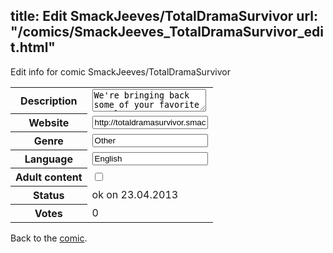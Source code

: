title: Edit SmackJeeves/TotalDramaSurvivor
url: "/comics/SmackJeeves_TotalDramaSurvivor_edit.html"
---
Edit info for comic SmackJeeves/TotalDramaSurvivor

<form name="comic" action="http://gaepostmail.appengine.com/comic" name="post">
<table class="comicinfo">
<tr>
<th>Description</th><td><textarea name="description">We're bringing back some of your favorite Total Drama contestants for a chance at another million dollars! Who will win? Who will lose? Find out here... on Total Drama Survivor!</textarea></td>
</tr>
<tr>
<th>Website</th><td><input type="text" name="url" value="http://totaldramasurvivor.smackjeeves.com/comics/"/></td>
</tr>
<tr>
<th>Genre</th><td><input type="text" name="genre" value="Other"/></td>
</tr>
<tr>
<th>Language</th><td><input type="text" name="language" value="English"/></td>
</tr>
<tr>
<th>Adult content</th><td><input type="checkbox" name="adult" value="adult" /></td>
</tr>
<tr>
<th>Status</th><td>ok on 23.04.2013</td>
</tr>
<tr>
<th>Votes</th><td>0</div></td>
</tr>
</table>
</form>

Back to the [comic](/comics/SmackJeeves_TotalDramaSurvivor.html).
